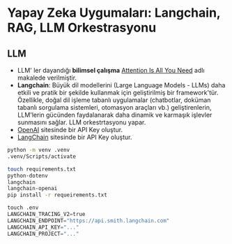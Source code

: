 # Yapay Zeka Uygumaları: Langchain, RAG, LLM Orkestrasyonu

## LLM
- LLM' ler dayandığı **bilimsel çalışma** [Attention Is All You Need](https://proceedings.neurips.cc/paper_files/paper/2017/file/3f5ee243547dee91fbd053c1c4a845aa-Paper.pdf)  adlı makalede verilmiştir. 
- **Langchain**: Büyük dil modellerini (Large Language Models - LLMs) daha etkili ve pratik bir şekilde kullanmak için geliştirilmiş bir framework'tür. Özellikle, doğal dil işleme tabanlı uygulamalar (chatbotlar, doküman tabanlı sorgulama sistemleri, otomasyon araçları vb.) geliştirenlerin, LLM'lerin gücünden faydalanarak daha dinamik ve karmaşık işlevler sunmasını sağlar. LLM orkestrtasyonu yapar.
- [OpenAI](https://platform.openai.com/) sitesinde bir API Key oluştur.
- [LangChain](https://smith.langchain.com/) sitesinde bir API Key oluştur.
```bash
python -m venv .venv
.venv/Scripts/activate
```
```bash
touch requirements.txt
python-dotenv
langchain 
langchain-openai
pip install -r requeirements.txt
```
```Python
touch .env
LANGCHAIN_TRACING_V2=true
LANGCHAIN_ENDPOINT="https://api.smith.langchain.com"
LANGCHAIN_API_KEY="..."
LANGCHAIN_PROJECT="..."
```